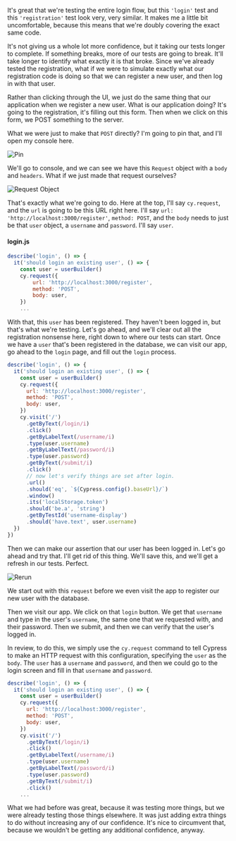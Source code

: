 It's great that we're testing the entire login flow, but this `'login'` test and this `'registration'` test look very, very similar. It makes me a little bit uncomfortable, because this means that we're doubly covering the exact same code.

It's not giving us a whole lot more confidence, but it taking our tests longer to complete. If something breaks, more of our tests are going to break. It'll take longer to identify what exactly it is that broke. Since we've already tested the registration, what if we were to simulate exactly what our registration code is doing so that we can register a new user, and then log in with that user.

Rather than clicking through the UI, we just do the same thing that our application when we register a new user. What is our application doing? It's going to the registration, it's filling out this form. Then when we click on this form, we POST something to the server.

What we were just to make that `POST` directly? I'm going to pin that, and I'll open my console here.

![Pin](http://res.cloudinary.com/dg3gyk0gu/image/upload/v1543907822/transcript-images/egghead-create-a-user-with-cy-request-from-cypress-pin.png)

We'll go to console, and we can see we have this `Request` object with a `body` and `headers`. What if we just made that request ourselves?

![Request Object](http://res.cloudinary.com/dg3gyk0gu/image/upload/v1543907825/transcript-images/egghead-create-a-user-with-cy-request-from-cypress-console.png)

That's exactly what we're going to do. Here at the top, I'll say `cy.request`, and the `url` is going to be this URL right here. I'll say `url: 'http://localhost:3000/register'`, `method: POST`, and the `body` needs to just be that `user` object, a `username` and `password`. I'll say `user`.

#### login.js
```javascript
describe('login', () => {
  it('should login an existing user', () => {
    const user = userBuilder()
    cy.request({
        url: 'http://localhost:3000/register',
        method: 'POST',
        body: user,
    })
    ...
```

With that, this `user` has been registered. They haven't been logged in, but that's what we're testing. Let's go ahead, and we'll clear out all the registration nonsense here, right down to where our tests can start. Once we have a `user` that's been registered in the database, we can visit our app, go ahead to the `login` page, and fill out the `login` process.

```javascript
describe('login', () => {
  it('should login an existing user', () => {
    const user = userBuilder()
    cy.request({
      url: 'http://localhost:3000/register',
      method: 'POST',
      body: user,
    })
    cy.visit('/')
      .getByText(/login/i)
      .click()
      .getByLabelText(/username/i)
      .type(user.username)
      .getByLabelText(/password/i)
      .type(user.password)
      .getByText(/submit/i)
      .click()
      // now let's verify things are set after login.
      .url()
      .should('eq', `${Cypress.config().baseUrl}/`)
      .window()
      .its('localStorage.token')
      .should('be.a', 'string')
      .getByTestId('username-display')
      .should('have.text', user.username)
  })
})
```

Then we can make our assertion that our user has been logged in. Let's go ahead and try that. I'll get rid of this thing. We'll save this, and we'll get a refresh in our tests. Perfect.

![Rerun](http://res.cloudinary.com/dg3gyk0gu/image/upload/v1543907821/transcript-images/egghead-create-a-user-with-cy-request-from-cypress-rerun.png)

We start out with this `request` before we even visit the app to register our new user with the database.

Then we visit our app. We click on that `login` button. We get that `username` and type in the user's `username`, the same one that we requested with, and their password. Then we submit, and then we can verify that the user's logged in.

In review, to do this, we simply use the `cy.request` command to tell Cypress to make an HTTP request with this configuration, specifying the `user` as the `body`. The `user` has a `username` and `password`, and then we could go to the login screen and fill in that `username` and `password`.

```javascript
describe('login', () => {
  it('should login an existing user', () => {
    const user = userBuilder()
    cy.request({
      url: 'http://localhost:3000/register',
      method: 'POST',
      body: user,
    })
    cy.visit('/')
      .getByText(/login/i)
      .click()
      .getByLabelText(/username/i)
      .type(user.username)
      .getByLabelText(/password/i)
      .type(user.password)
      .getByText(/submit/i)
      .click()
    ...
```

What we had before was great, because it was testing more things, but we were already testing those things elsewhere. It was just adding extra things to do without increasing any of our confidence. It's nice to circumvent that, because we wouldn't be getting any additional confidence, anyway.
